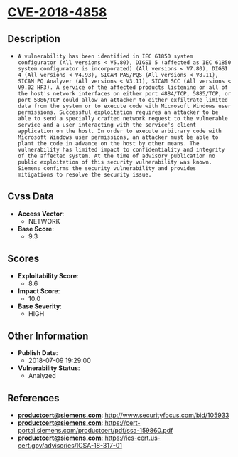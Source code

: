 
# [CVE-2018-4858](https://cve.mitre.org/cgi-bin/cvename.cgi?name=CVE-2018-4858)

## Description

- `A vulnerability has been identified in IEC 61850 system configurator (All versions < V5.80), DIGSI 5 (affected as IEC 61850 system configurator is incorporated) (All versions < V7.80), DIGSI 4 (All versions < V4.93), SICAM PAS/PQS (All versions < V8.11), SICAM PQ Analyzer (All versions < V3.11), SICAM SCC (All versions < V9.02 HF3). A service of the affected products listening on all of the host's network interfaces on either port 4884/TCP, 5885/TCP, or port 5886/TCP could allow an attacker to either exfiltrate limited data from the system or to execute code with Microsoft Windows user permissions. Successful exploitation requires an attacker to be able to send a specially crafted network request to the vulnerable service and a user interacting with the service's client application on the host. In order to execute arbitrary code with Microsoft Windows user permissions, an attacker must be able to plant the code in advance on the host by other means. The vulnerability has limited impact to confidentiality and integrity of the affected system. At the time of advisory publication no public exploitation of this security vulnerability was known. Siemens confirms the security vulnerability and provides mitigations to resolve the security issue.`

## Cvss Data

- **Access Vector**:
  - NETWORK
- **Base Score**:
  - 9.3

## Scores

- **Exploitability Score**:
  - 8.6
- **Impact Score**:
  - 10.0
- **Base Severity**:
  - HIGH

## Other Information

- **Publish Date**:
  - 2018-07-09 19:29:00
- **Vulnerability Status**:
  - Analyzed

## References

- **productcert@siemens.com**: http://www.securityfocus.com/bid/105933
- **productcert@siemens.com**: https://cert-portal.siemens.com/productcert/pdf/ssa-159860.pdf
- **productcert@siemens.com**: https://ics-cert.us-cert.gov/advisories/ICSA-18-317-01

